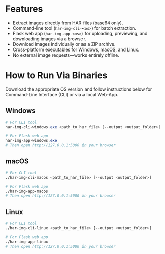# Features

- Extract images directly from HAR files (base64 only).
- Command-line tool (`har-img-cli-<os>`) for batch extraction.
- Flask web app (`har-img-app-<os>`) for uploading, previewing, and downloading images via a browser.
- Download images individually or as a ZIP archive.
- Cross-platform executables for Windows, macOS, and Linux.
- No external image requests—works entirely offline.

# How to Run Via Binaries

Download the appropriate OS version and follow instructions below for Command-Line Interface (CLI) or via a local Web-App.

## Windows
```powershell
# For CLI tool
har-img-cli-windows.exe <path_to_har_file> [--output <output_folder>]

# For Flask web app
har-img-app-windows.exe
# Then open http://127.0.0.1:5000 in your browser
```

## macOS
```bash
# For CLI tool
./har-img-cli-macos <path_to_har_file> [--output <output_folder>]

# For Flask web app
./har-img-app-macos
# Then open http://127.0.0.1:5000 in your browser
```

## Linux
```bash
# For CLI tool
./har-img-cli-linux <path_to_har_file> [--output <output_folder>]

# For Flask web app
./har-img-app-linux
# Then open http://127.0.0.1:5000 in your browser
```
